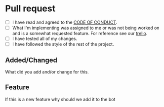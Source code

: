 # Pull request

 - [ ] I have read and agreed to the [CODE OF CONDUCT](https://github.com/CascadeBot/CascadeBot/blob/master/CODE_OF_CONDUCT.md).
 - [ ] What I'm implementing was assigned to me or was not being worked on and is a somewhat requested feature. For reference see our [trello](https://trello.com/b/gUQehy4l/bot).
 - [ ] I have tested all of my changes.
 - [ ] I have followed the style of the rest of the project.
 
## Added/Changed
What did you add and/or change for this.

## Feature
If this is a new feature why should we add it to the bot

